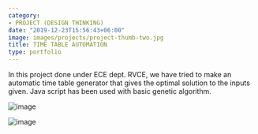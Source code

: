 ```yaml
---
category:
- PROJECT (DESIGN THINKING)
date: "2019-12-23T15:56:43+06:00"
image: images/projects/project-thumb-two.jpg
title: TIME TABLE AUTOMATION
type: portfolio
---
```

 In this project done under ECE dept. RVCE, we have tried to make an automatic time table generator that gives the optimal solution to the inputs given. Java script has been used with basic genetic algorithm.
 
![image](/images/projects/tt1.jpg)

![image](/images/projects/tt3.jpg)